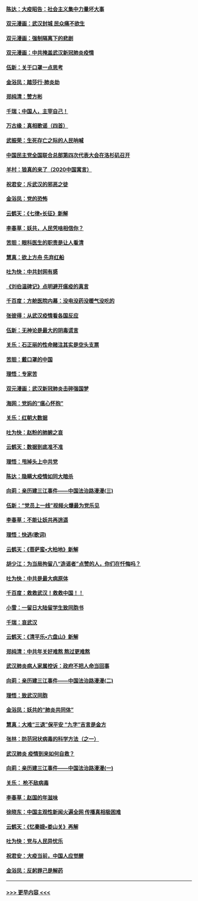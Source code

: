 #### [陈达：大疫昭告：社会主义集中力量坏大事](../pages/nsc993/n11859419.md?t=02120311) 
#### [双元漫画：武汉封城 民众痛不欲生](../pages/nsc993/n11859287.md?t=02120311) 
#### [双元漫画：强制隔离下的悲剧](../pages/nsc993/n11859244.md?t=02120311) 
#### [双元漫画：中共掩盖武汉新冠肺炎疫情](../pages/nsc993/n11858249.md?t=02120311) 
#### [伍新：关于口罩一点思考](../pages/nsc993/n11859195.md?t=02120311) 
#### [金浴凤：踏莎行‧肺炎劫](../pages/nsc993/n11858227.md?t=02120311) 
#### [郑纯清：赞方彬](../pages/nsc993/n11856803.md?t=02120311) 
#### [千瑞；中国人，主宰自己！](../pages/nsc993/n11856793.md?t=02120311) 
#### [万古缘：真相歌谣（四首）](../pages/nsc993/n11856263.md?t=02120311) 
#### [武振荣：生死存亡之际的人民呐喊](../pages/nsc993/n11856256.md?t=02120311) 
#### [中国民主党全国联合总部第四次代表大会在洛杉矶召开](../pages/nsc993/n11856344.md?t=02120311) 
#### [羊村：狼真的来了（2020中国寓言）](../pages/nsc993/n11856229.md?t=02120311) 
#### [祝君安：斥武汉的邪恶之徒](../pages/nsc993/n11855861.md?t=02120311) 
#### [金浴凤：党的恐怖](../pages/nsc993/n11855849.md?t=02120311) 
#### [云鹤天：《七律▪长征》新解](../pages/nsc993/n11855479.md?t=02120311) 
#### [李春草：妖共，人民凭啥相信你？](../pages/nsc993/n11855196.md?t=02120311) 
#### [苦胆：眼科医生的职责是让人看清](../pages/nsc993/n11853840.md?t=02120311) 
#### [慧真：欲上方舟 先弃红船](../pages/nsc993/n11853483.md?t=02120311) 
#### [吐为快：中共封网有感](../pages/nsc993/n11852575.md?t=02120311) 
#### [《刘伯温碑记》点明避开瘟疫的真言](../pages/nsc993/n11852128.md?t=02120311) 
#### [千百度：方舱医院内幕：没电没药没暖气没吃的](../pages/nsc993/n11850211.md?t=02120311) 
#### [张彼得：从武汉疫情看各国反应](../pages/nsc993/n11850102.md?t=02120311) 
#### [伍新：无神论是最大的阴毒谎言](../pages/nsc993/n11846129.md?t=02120311) 
#### [关乐：石正丽的性命赌注其实是空头支票](../pages/nsc993/n11846109.md?t=02120311) 
#### [苦胆：戴口罩的中国](../pages/nsc993/n11845576.md?t=02120311) 
#### [理悟：专家苦](../pages/nsc993/n11845564.md?t=02120311) 
#### [双元漫画：武汉新冠肺炎击碎强国梦](../pages/nsc993/n11843320.md?t=02120311) 
#### [海网：党妈的“瘟心怀抱”](../pages/nsc993/n11840740.md?t=02120311) 
#### [关乐：红朝大数据](../pages/nsc993/n11840675.md?t=02120311) 
#### [吐为快：赵粉的肺腑之哀](../pages/nsc993/n11840618.md?t=02120311) 
#### [云鹤天：数据到底准不准](../pages/nsc993/n11840325.md?t=02120311) 
#### [理悟：甩掉头上中共党](../pages/nsc993/n11838826.md?t=02120311) 
#### [陈达：隐瞒大疫情如同大暗杀](../pages/nsc993/n11838771.md?t=02120311) 
#### [向莉：亲历建三江事件——中国法治路漫漫(三)](../pages/nsc993/n11831825.md?t=02120311) 
#### [伍新：“党员上一线”视频火爆最为党乐见](../pages/nsc993/n11838200.md?t=02120311) 
#### [李春草：不能让妖共再逍遥](../pages/nsc993/n11838102.md?t=02120311) 
#### [理悟：快逃(歌词)](../pages/nsc993/n11838083.md?t=02120311) 
#### [云鹤天：《菩萨蛮▪大柏地》新解](../pages/nsc993/n11838059.md?t=02120311) 
#### [胡少江：为当局拘留八“造谣者”点赞的人，你们在忏悔吗？](../pages/nsc993/n11836801.md?t=02120311) 
#### [吐为快：中共是最大病原体](../pages/nsc993/n11836748.md?t=02120311) 
#### [千百度：救救武汉！救救中国！！](../pages/nsc993/n11836145.md?t=02120311) 
#### [小雪：一留日大陆留学生致同胞书](../pages/nsc993/n11834624.md?t=02120311) 
#### [千瑞：哀武汉](../pages/nsc993/n11833647.md?t=02120311) 
#### [云鹤天：《清平乐▪六盘山》新解](../pages/nsc993/n11833611.md?t=02120311) 
#### [郑纯清：中共年关好难熬 熬过更难熬](../pages/nsc993/n11833489.md?t=02120311) 
#### [武汉肺炎病人家属控诉：政府不把人命当回事](../pages/nsc993/n11833205.md?t=02120311) 
#### [向莉：亲历建三江事件——中国法治路漫漫(二)](../pages/nsc993/n11829102.md?t=02120311) 
#### [理悟：致武汉同胞](../pages/nsc993/n11831522.md?t=02120311) 
#### [金浴凤：妖共的“肺炎共同体”](../pages/nsc993/n11829448.md?t=02120311) 
#### [慧真：大难“三退”保平安 “九字”吉言是金方](../pages/nsc993/n11829501.md?t=02120311) 
#### [张林：防范冠状病毒的科学方法（之一）](../pages/nsc993/n11828618.md?t=02120311) 
#### [武汉肺炎 疫情到来如何自救？](../pages/nsc993/n11827632.md?t=02120311) 
#### [向莉：亲历建三江事件——中国法治路漫漫(一)](../pages/nsc993/n11827190.md?t=02120311) 
#### [关乐： 枪不敌病毒](../pages/nsc993/n11826746.md?t=02120311) 
#### [李春草：赵国的年滋味](../pages/nsc993/n11826321.md?t=02120311) 
#### [徐晓东：中国主观性新闻火遍全网 传播真相极困难](../pages/nsc993/n11826508.md?t=02120311) 
#### [云鹤天：《忆秦娥▪娄山关》再解](../pages/nsc993/n11824682.md?t=02120311) 
#### [吐为快：党与人民异忧乐](../pages/nsc993/n11824660.md?t=02120311) 
#### [祝君安：大疫当前，中国人应觉醒](../pages/nsc993/n11821946.md?t=02120311) 
#### [金浴凤：反躬罪己是解药](../pages/nsc993/n11820280.md?t=02120311) 

----
#### [ >>> 更早内容 <<< ](../indexes/nsc993-earlier.md)
